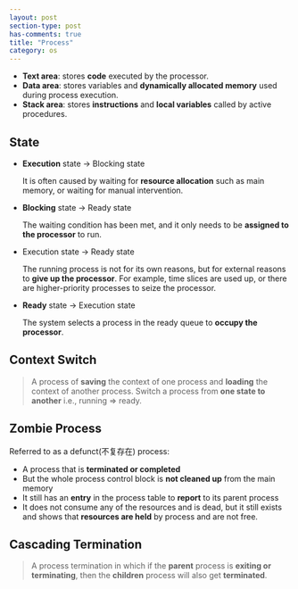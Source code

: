 ```yaml
---
layout: post
section-type: post
has-comments: true
title: "Process"
category: os
---
```


- **Text area**: stores **code** executed by the processor.
- **Data area**: stores variables and **dynamically allocated memory** used during process execution.
- **Stack area**: stores **instructions** and **local variables** called by active procedures.

## State

- **Execution** state -> Blocking state
    
    It is often caused by waiting for **resource allocation** such as main memory, or waiting for manual intervention.
    
- **Blocking** state -> Ready state
    
    The waiting condition has been met, and it only needs to be **assigned to the processor** to run.
    
- Execution state -> Ready state
    
    The running process is not for its own reasons, but for external reasons to **give up the processor**. For example, time slices are used up, or there are higher-priority processes to seize the processor.
    
- **Ready** state -> Execution state
    
    The system selects a process in the ready queue to **occupy the processor**.
    

## Context Switch

> A process of **saving** the context of one process and **loading** the context of another process. Switch a process from **one state to another** i.e., running ⇒ ready.
> 

## Zombie Process

Referred to as a defunct(不复存在) process:

- A process that is **terminated or completed**
- But the whole process control block is **not cleaned up** from the main memory
- It still has an **entry** in the process table to **report** to its parent process
- It does not consume any of the resources and is dead, but it still exists and shows that **resources are held** by process and are not free.

## C**ascading Termination**

> A process termination in which if the **parent** process is **exiting or terminating**, then the **children** process will also get **terminated**.
>